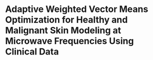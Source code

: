 # Adaptive Weighted Vector Means Optimization for Healthy and Malignant Skin Modeling at Microwave Frequencies Using Clinical Data
